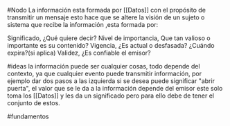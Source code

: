 #Nodo
La información esta formada por [[Datos]] con el propósito de transmitir un mensaje esto hace que se altere la visión de un sujeto o sistema que recibe la información ,esta formada por:

Significado, ¿Qué quiere decir?
Nivel de importancia, Que tan valioso o importante es su contenido?
Vigencia, ¿Es actual o desfasada? ¿Cuándo expira?(si aplica)
Validez, ¿Es confiable el emisor?

#ideas
la información puede ser cualquier cosas, todo depende del contexto, ya que cualquier evento puede transmitir información, por ejemplo dar dos pasos a las izquierda si se desea puede significar "abrir puerta", el valor que se le da a la información depende del emisor este solo toma los [[Datos]] y les da un significado pero para ello debe de tener el conjunto de estos.

#fundamentos
